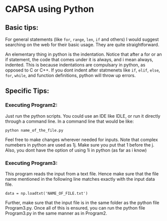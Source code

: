 CAPSA using Python
==================

Basic tips:
-----------

For general statements (like `for`, `range`, `len`, `if` and others) I would suggest searching on the web for their 
basic usage. They are quite straightforward.

An elementary thing in python is the indentation. Notice that after a for or an if statement, the code that comes under it 
is always, and i mean always, indented. This is because indentations are compulsary in python, as opposed to C 
or C++. If you dont indent after statmenets like `if`, `elif`, `else`, `for`, `while`, and function definitions, python 
will throw up errors.

Specific Tips:
-------------

### Executing Program2: ###

Just run the python scripts. You could use an IDE like IDLE, or run it directly through a command line. In a 
command line that would be like:

    python name_of_the_file.py

Feel free to make changes wherever needed for inputs. 
Note that complex numebers in python are used as 1j. Make sure you put that 1 before the j. 
Also, you dont have the option of using 1i in python (as far as i know)

### Executing Program3: ###

This program reads the input from a text file. Hence make sure that the file name mentioned in the 
following line matches exactly with the input data file.
	
    data = np.loadtxt('NAME_OF_FILE.txt')

Further, make sure that the input file is in the same folder as the python file Program3.py.
Once all of this is ensured, you can run the python file Program3.py in the same manner as in Program2.
